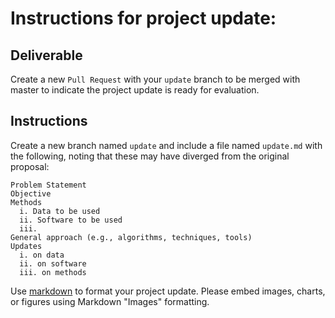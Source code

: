 # Instructions for project update:

## Deliverable
Create a new `Pull Request` with your `update` branch to be merged with master to indicate the project update is ready for evaluation.

## Instructions
Create a new branch named `update` and include a file named `update.md` with the following, noting that these may have diverged from the original proposal:

```
Problem Statement
Objective
Methods 
  i. Data to be used 
  ii. Software to be used 
  iii. 
General approach (e.g., algorithms, techniques, tools)
Updates
  i. on data
  ii. on software
  iii. on methods
```
Use [markdown](https://guides.github.com/pdfs/markdown-cheatsheet-online.pdf) to format your project update. Please embed images, charts, or figures using Markdown "Images" formatting.

